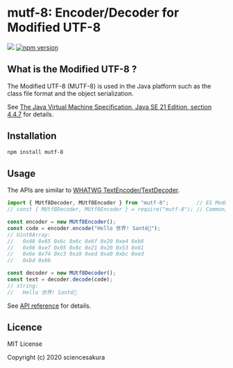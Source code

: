# mutf-8: Encoder/Decoder for Modified UTF-8

![](https://github.com/sciencesakura/mutf-8/workflows/build/badge.svg) [![npm version](https://badge.fury.io/js/mutf-8.svg)](https://badge.fury.io/js/mutf-8)

## What is the Modified UTF-8 ?

The Modified UTF-8 \(MUTF-8\) is used in the Java platform such as the class file format and the object serialization.

See [The Java Virtual Machine Specification, Java SE 21 Edition, section 4.4.7](https://docs.oracle.com/javase/specs/jvms/se21/html/jvms-4.html#jvms-4.4.7) for details.

## Installation

```sh
npm install mutf-8
```

## Usage

The APIs are similar to [WHATWG TextEncoder/TextDecoder](https://encoding.spec.whatwg.org/).

```javascript
import { MUtf8Decoder, MUtf8Encoder } from "mutf-8";         // ES Modules
// const { MUtf8Decoder, MUtf8Encoder } = require("mutf-8"); // CommonJS

const encoder = new MUtf8Encoder();
const code = encoder.encode("Hello 世界! Santé🍻");
// Uint8Array:
//   0x48 0x65 0x6c 0x6c 0x6f 0x20 0xe4 0xb8
//   0x96 0xe7 0x95 0x8c 0x21 0x20 0x53 0x61
//   0x6e 0x74 0xc3 0xa9 0xed 0xa0 0xbc 0xed
//   0xbd 0xbb

const decoder = new MUtf8Decoder();
const text = decoder.decode(code);
// string:
//   Hello 世界! Santé🍻
```

See [API reference](https://sciencesakura.github.io/mutf-8/) for details.

## Licence

MIT License

Copyright (c) 2020 sciencesakura
